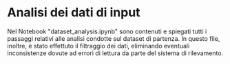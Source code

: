 # Analisi dei dati di input

Nel Notebook "dataset_analysis.ipynb" sono contenuti e spiegati tutti i passaggi 
relativi alle analisi condotte sul dataset di partenza. In questo file, inoltre,
è stato effettuto il filtraggio dei dati, eliminando eventuali inconsistenze
dovute ad errori di lettura da parte del sistema di rilevamento.